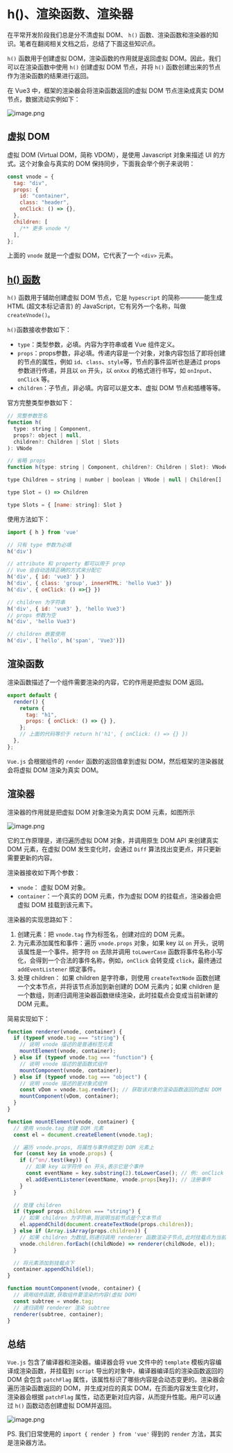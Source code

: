 # h()、渲染函数、渲染器

在平常开发阶段我们总是分不清虚拟 DOM、 `h()` 函数、渲染函数和渲染器的知识。笔者在翻阅相关文档之后，总结了下面这些知识点。

`h()` 函数用于创建虚拟 DOM，渲染函数的作用就是返回虚拟 DOM。因此，我们可以在渲染函数中使用 `h()` 创建虚拟 DOM 节点，并将 `h()` 函数创建出来的节点作为渲染函数的结果进行返回。

在 Vue3 中，框架的渲染器会将渲染函数返回的虚拟 DOM 节点渲染成真实 DOM 节点，数据流动实例如下：

![image.png](https://p6-juejin.byteimg.com/tos-cn-i-k3u1fbpfcp/298b4d4d5e2e45f99a50a6a998eae9df~tplv-k3u1fbpfcp-jj-mark:0:0:0:0:q75.image#?w=1276&h=716&s=61838&e=png&b=ffffff)

## 虚拟 DOM

虚拟 DOM (Virtual DOM，简称 VDOM），是使用 Javascript 对象来描述 UI 的方式。这个对象会与真实的 DOM 保持同步，下面我会举个例子来说明：

```js
const vnode = {
  tag: "div",
  props: {
    id: "container",
    class: "header",
    onClick: () => {},
  },
  children: [
    /** 更多 vnode */
  ],
};

```

上面的 `vnode` 就是一个虚拟 DOM，它代表了一个 `<div>` 元素。



## [h() 函数](https://cn.vuejs.org/api/render-function.html#h)

`h()` 函数用于辅助创建虚拟 DOM 节点，它是 `hypescript` 的简称————能生成 HTML (超文本标记语言) 的 JavaScript，它有另外一个名称，叫做 `createVnode()`。


`h()`函数接收参数如下：

- `type`：类型参数，必填。内容为字符串或者 Vue 组件定义。
- `props`：props参数，非必填。传递内容是一个对象，对象内容包括了即将创建的节点的属性，例如 `id`、`class`、`style`等，节点的事件监听也是通过 props 参数进行传递，并且以 `on` 开头，以 `onXxx` 的格式进行书写，如 `onInput`、`onClick` 等。
- `children`：子节点，非必填。内容可以是文本、虚拟 DOM 节点和插槽等等。

官方完整类型参数如下：

```js
// 完整参数签名
function h(
  type: string | Component,
  props?: object | null,
  children?: Children | Slot | Slots
): VNode

// 省略 props
function h(type: string | Component, children?: Children | Slot): VNode

type Children = string | number | boolean | VNode | null | Children[]

type Slot = () => Children

type Slots = { [name: string]: Slot }
```

使用方法如下：

```js
import { h } from 'vue'

// 只有 type 参数为必填
h('div')

// attribute 和 property 都可以用于 prop 
// Vue 会自动选择正确的方式来分配它
h('div', { id: 'vue3' } )
h('div', { class: 'group', innerHTML: 'hello Vue3' })
h('div', { onClick: () =>{} })

// children 为字符串
h('div', { id: 'vue3' }, 'hello Vue3')
// props 参数为空
h('div', 'hello Vue3')

// children 嵌套使用
h('div', ['hello', h('span', 'Vue3')])
```

## 渲染函数

渲染函数描述了一个组件需要渲染的内容，它的作用是把虚拟 DOM 返回。

```js
export default {
  render() {
    return {
      tag: "h1",
      props: { onClick: () => {} },
    };
    // 上面的代码等价于 return h('h1', { onClick: () => {} })
  },
};
```
`Vue.js` 会根据组件的 `render` 函数的返回值拿到虚拟 DOM，然后框架的渲染器就会将虚拟 DOM 渲染为真实 DOM。

## 渲染器

渲染器的作用就是把虚拟 DOM 对象渲染为真实 DOM 元素，如图所示

![image.png](https://p6-juejin.byteimg.com/tos-cn-i-k3u1fbpfcp/dcbcdbf6bd1244a3ac885478f2427e28~tplv-k3u1fbpfcp-jj-mark:0:0:0:0:q75.image#?w=973&h=304&s=22033&e=png&b=ffffff)

它的工作原理是，递归遍历虚拟 DOM 对象，并调用原生 DOM API 来创建真实 DOM 元素，在虚拟 DOM 发生变化时，会通过 `Diff` 算法找出变更点，并只更新需要更新的内容。

渲染器接收如下两个参数：

- `vnode`： 虚拟 DOM 对象。
- `container`：一个真实的 DOM 元素，作为虚拟 DOM 的挂载点，渲染器会把虚拟 DOM 挂载到该元素下。

渲染器的实现思路如下：

1. 创建元素：把 `vnode.tag` 作为标签名，创建对应的 DOM 元素。
2. 为元素添加属性和事件：遍历 `vnode.props` 对象，如果 key 以 `on` 开头，说明该属性是一个事件。把字符 `on` 去除并调用 `toLowerCase` 函数将事件名称小写化，会得到一个合法的事件名称，例如，`onClick` 会转变成 `click`，最终通过 `addEventListener` 绑定事件。
3. 处理 children： 如果 children 是字符串，则使用 `createTextNode` 函数创建一个文本节点，并将该节点添加到新创建的 DOM 元素内；如果 children 是一个数组，则递归调用渲染器函数继续渲染，此时挂载点会变成当前新建的 DOM 元素。

简易实现如下：

```js
function renderer(vnode, container) {
  if (typeof vnode.tag === "string") {
    // 说明 vnode 描述的是普通标签元素
    mountElement(vnode, container);
  } else if (typeof vnode.tag === "function") {
    // 说明 vnode 描述的是函数式组件
    mountComponent(vnode, container);
  } else if (typeof vnode.tag === "object") {
    // 说明 vnode 描述的是对象式组件
    const vDom = vnode.tag.render(); // 获取该对象的渲染函数返回的虚拟 DOM
    mountComponent(vDom, container);
  }
}

function mountElement(vnode, container) {
  // 使用 vnode.tag 创建 DOM 元素
  const el = document.createElement(vnode.tag);

  // 遍历 vnode.props, 将属性与事件绑定到 DOM 元素上
  for (const key in vnode.props) {
    if (/^on/.test(key)) {
      // 如果 key 以字符传 on 开头,表示它是个事件
      const eventName = key.substring(2).toLowerCase(); // 例: onClick -> click
      el.addEventListener(eventName, vnode.props[key]); // 注册事件
    }
  }

  // 处理 children
  if (typeof props.children === "string") {
    // 如果 children 为字符串,则说明当前节点是个文本节点
    el.appendChild(document.createTextNode(props.children));
  } else if (Array.isArray(props.children)) {
    // 如果 children 为数组,则递归调用 renderer 函数渲染子节点,此时挂载点为当前节点
    vnode.children.forEach((childNode) => renderer(childNode, el));
  }

  // 将元素添加到挂载点下
  container.appendChild(el);
}

function mountComponent(vnode, container) {
  // 调用组件函数,获取组件要渲染的内容(虚拟 DOM)
  const subtree = vnode.tag;
  // 递归调用 renderer 渲染 subtree
  renderer(subtree, container);
}

```

## 总结

`Vue.js` 包含了编译器和渲染器。编译器会将 vue 文件中的 `template` 模板内容编译成渲染函数，并挂载到 `script` 导出的对象中，编译器编译后的渲染函数返回的 DOM 会包含 `patchFlag` 属性，该属性标识了哪些内容是会动态变更的。渲染器会遍历渲染函数返回的 DOM，并生成对应的真实 DOM，在页面内容发生变化时，渲染器会根据 `patchFlag` 属性，动态更新对应内容，从而提升性能。用户可以通过 `h()` 函数动态创建虚拟 DOM并返回。

![image.png](https://p1-juejin.byteimg.com/tos-cn-i-k3u1fbpfcp/bdcadf368c084f2cb0208c4f359dbce3~tplv-k3u1fbpfcp-jj-mark:0:0:0:0:q75.image#?w=1240&h=209&s=24772&e=png&b=ffffff)

PS. 我们日常使用的 `import { render } from 'vue'` 得到的 `render` 方法，其实是渲染器方法。



